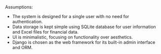 Assumptions:
- The system is designed for a single user with no need for authentication.
- Data storage is kept simple using SQLite database for user information and Excel files for financial data.
- UI is minimalistic, focusing on functionality over aesthetics.
- Django is chosen as the web framework for its built-in admin interface and ORM.
